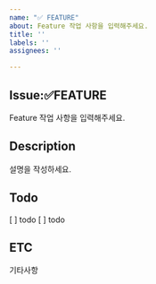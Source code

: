 ```yaml
---
name: "✅ FEATURE"
about: Feature 작업 사항을 입력해주세요.
title: ''
labels: ''
assignees: ''

---
```


## Issue:✅FEATURE
Feature 작업 사항을 입력해주세요.

## Description
설명을 작성하세요.

## Todo
[ ] todo
[ ] todo

## ETC
기타사항
